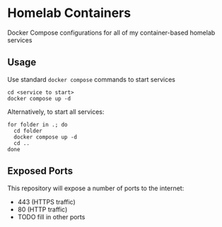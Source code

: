 # Homelab Containers

Docker Compose configurations for all of my container-based homelab services

## Usage

Use standard `docker compose` commands to start services

```shell
cd <service to start>
docker compose up -d
```

Alternatively, to start all services:

```shell
for folder in .; do
  cd folder
  docker compose up -d
  cd ..
done
```

## Exposed Ports

This repository will expose a number of ports to the internet:

- 443 (HTTPS traffic)
- 80 (HTTP traffic)
- TODO fill in other ports
